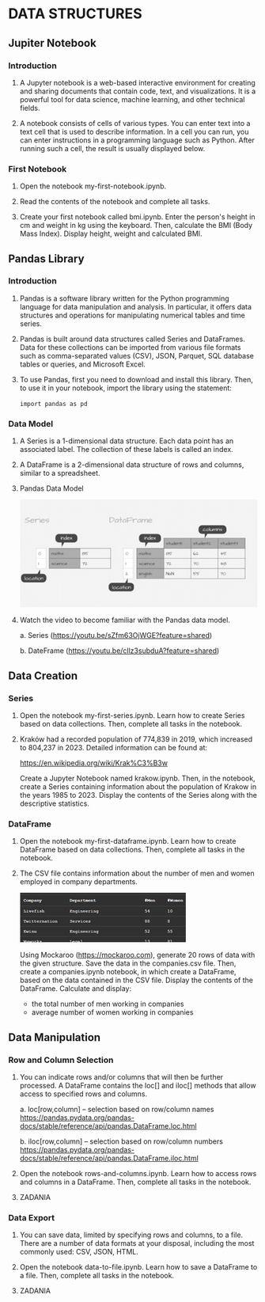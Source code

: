 # DATA STRUCTURES




## Jupiter Notebook

### Introduction

1. A Jupyter notebook is a web-based interactive environment for creating and sharing documents that contain code, text, and visualizations. It is a powerful tool for data science, machine learning, and other technical fields.

1. A notebook consists of cells of various types. You can enter text into a text cell that is used to describe information. In a cell you can run, you can enter instructions in a programming language such as Python. After running such a cell, the result is usually displayed below.


### First Notebook

1. Open the notebook my-first-notebook.ipynb. 

1. Read the contents of the notebook and complete all tasks.

1. Create your first notebook called bmi.ipynb. Enter the person's height in cm and weight in kg using the keyboard. Then, calculate the BMI (Body Mass Index). Display height, weight and calculated BMI.




## Pandas Library

### Introduction

1. Pandas is a software library written for the Python programming language for data manipulation and analysis. In particular, it offers data structures and operations for manipulating numerical tables and time series.

1. Pandas is built around data structures called Series and DataFrames. Data for these collections can be imported from various file formats such as comma-separated values (CSV), JSON, Parquet, SQL database tables or queries, and Microsoft Excel.

1. To use Pandas, first you need to download and install this library. Then, to use it in your notebook, import the library using the statement:

    `import pandas as pd`


### Data Model

1. A Series is a 1-dimensional data structure. Each data point has an associated label. The collection of these labels is called an index.

1. A DataFrame is a 2-dimensional data structure of rows and columns, similar to a spreadsheet.

1. Pandas Data Model

    ![Pandas Data Model](DataModels.png)

1. Watch the video to become familiar with the Pandas data model.

    a. Series
        (https://youtu.be/sZfm63OjWGE?feature=shared) 

    b. DateFrame
        (https://youtu.be/cllz3subduA?feature=shared) 
   




## Data Creation

### Series

1. Open the notebook my-first-series.ipynb. Learn how to create Series based on data collections. Then, complete all tasks in the notebook.

1. Kraków had a recorded population of 774,839 in 2019, which increased to 804,237 in 2023. Detailed information can be found at:

    <https://en.wikipedia.org/wiki/Krak%C3%B3w>

    Create a Jupyter Notebook named krakow.ipynb. Then, in the notebook, create a Series containing information about the population of Krakow in the years 1985 to 2023. Display the contents of the Series along with the descriptive statistics.

### DataFrame

1.	Open the notebook my-first-dataframe.ipynb. Learn how to create DataFrame based on data collections. Then, complete all tasks in the notebook.

1. The CSV file contains information about the number of men and women employed in company departments.

    ![CSV Example](CSV.png)
 
    Using Mockaroo (https://mockaroo.com), generate 20 rows of data with the given structure. Save the data in the companies.csv file. Then, create a companies.ipynb notebook, in which create a DataFrame, based on the data contained in the CSV file. Display the contents of the DataFrame. Calculate and display:

    * the total number of men working in companies
    * average number of women working in companies




## Data Manipulation

### Row and Column Selection

1. You can indicate rows and/or columns that will then be further processed. A DataFrame contains the loc[] and iloc[] methods that allow access to specified rows and columns.

    a. loc[row,column] – selection based on row/column names\
    <https://pandas.pydata.org/pandas-docs/stable/reference/api/pandas.DataFrame.loc.html>

    b. iloc[row,column] – selection based on row/column numbers\
    <https://pandas.pydata.org/pandas-docs/stable/reference/api/pandas.DataFrame.iloc.html>

1.	Open the notebook rows-and-columns.ipynb. Learn how to access rows and columns in a DataFrame. Then, complete all tasks in the notebook.

1. ZADANIA

### Data Export

1. You can save data, limited by specifying rows and columns, to a file. There are a number of data formats at your disposal, including the most commonly used: CSV, JSON, HTML.

1. Open the notebook data-to-file.ipynb. Learn how to save a DataFrame to a file. Then, complete all tasks in the notebook.

1. ZADANIA
